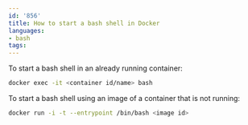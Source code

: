 ```yaml
---
id: '856'
title: How to start a bash shell in Docker
languages:
- bash
tags:
---
```

To start a bash shell in an already running container:

```bash
docker exec -it <container id/name> bash
```

To start a bash shell using an image of a container that is not running:

```bash
docker run -i -t --entrypoint /bin/bash <image id>
```

